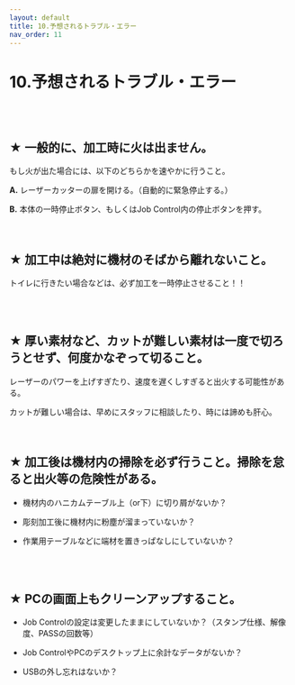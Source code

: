 ```yaml
---
layout: default
title: 10.予想されるトラブル・エラー
nav_order: 11
---
```


# 10.予想されるトラブル・エラー
<br><br>

## ★ 一般的に、加工時に火は出ません。<br>

もし火が出た場合には、以下のどちらかを速やかに行うこと。  <br>

**A.** レーザーカッターの扉を開ける。（自動的に緊急停止する。） <br>

**B.** 本体の一時停止ボタン、もしくはJob Control内の停止ボタンを押す。<br>
<br>
<br>

## ★ 加工中は絶対に機材のそばから離れないこと。<br>

トイレに行きたい場合などは、必ず加工を一時停止させること！！<br>

<br>
<br>

## ★ 厚い素材など、カットが難しい素材は一度で切ろうとせず、何度かなぞって切ること。<br>

レーザーのパワーを上げすぎたり、速度を遅くしすぎると出火する可能性がある。<br>

カットが難しい場合は、早めにスタッフに相談したり、時には諦めも肝心。<br>
<br>
<br>

## ★ 加工後は機材内の掃除を必ず行うこと。掃除を怠ると出火等の危険性がある。<br>

* 機材内のハニカムテーブル上（or下）に切り屑がないか？  

* 彫刻加工後に機材内に粉塵が溜まっていないか？  

* 作業用テーブルなどに端材を置きっぱなしにしていないか？
<br>
<br>

## ★ PCの画面上もクリーンアップすること。<br>

* Job Controlの設定は変更したままにしていないか？（スタンプ仕様、解像度、PASSの回数等）  

* Job ControlやPCのデスクトップ上に余計なデータがないか？  

* USBの外し忘れはないか？
